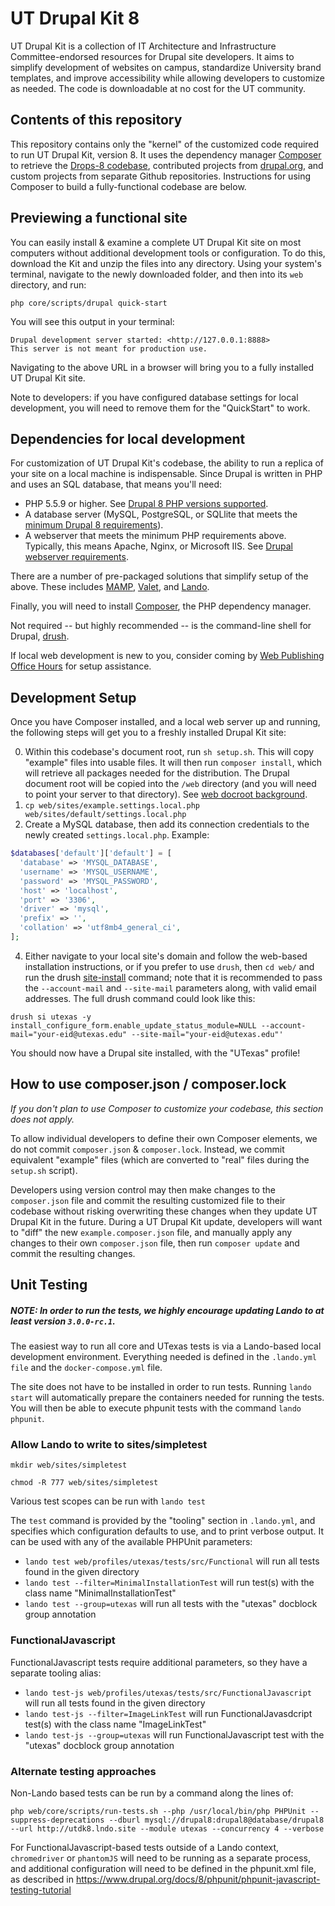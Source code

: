 # UT Drupal Kit 8
UT Drupal Kit is a collection of IT Architecture and Infrastructure Committee-endorsed resources for Drupal site developers. It aims to simplify development of websites on campus, standardize University brand templates, and improve accessibility while allowing developers to customize as needed. The code is downloadable at no cost for the UT community.

## Contents of this repository

This repository contains only the "kernel" of the customized code required to run UT Drupal Kit, version 8. It uses the dependency manager [Composer](https://getcomposer.org/) to retrieve the [Drops-8 codebase](https://github.com/pantheon-systems/drops-8), contributed projects from [drupal.org](https://drupal.org), and custom projects from separate Github repositories. Instructions for using Composer to build a fully-functional codebase are below.

## Previewing a functional site
You can easily install & examine a complete UT Drupal Kit site on most computers without additional development tools or configuration. To do this, download the Kit and unzip the files into any directory. Using your system's terminal, navigate to the newly downloaded folder, and then into its `web` directory, and run:

```
php core/scripts/drupal quick-start
```

You will see this output in your terminal:

```
Drupal development server started: <http://127.0.0.1:8888>
This server is not meant for production use.
```
Navigating to the above URL in a browser will bring you to a fully installed UT Drupal Kit site.

Note to developers: if you have configured database settings for local development, you will need to remove them for the "QuickStart" to work.


## Dependencies for local development
For customization of UT Drupal Kit's codebase, the ability to run a replica of your site on a local machine is indispensable. Since Drupal is written in PHP and uses an SQL database, that means you'll need:
- PHP 5.5.9 or higher. See [Drupal 8 PHP versions supported](https://www.drupal.org/docs/8/system-requirements/drupal-8-php-requirements).
- A database server (MySQL, PostgreSQL, or SQLlite that meets the [minimum Drupal 8 requirements](https://www.drupal.org/docs/8/system-requirements/database-server)).
- A webserver that meets the minimum PHP requirements above. Typically, this means Apache, Nginx, or Microsoft IIS. See [Drupal webserver requirements](https://www.drupal.org/docs/8/system-requirements/web-server).

There are a number of pre-packaged solutions that simplify setup of the above. These includes [MAMP](https://www.mamp.info/en/), [Valet](https://laravel.com/docs/5.6/valet), and [Lando](https://docs.devwithlando.io/).

Finally, you will need to install [Composer](https://getcomposer.org/doc/00-intro.md), the PHP dependency manager.

Not required -- but highly recommended -- is the command-line shell for Drupal, [drush](http://www.drush.org/).

If local web development is new to you, consider coming by [Web Publishing Office Hours](https://sites.utexas.edu/web-publishing-office-hours/) for setup assistance.


## Development Setup
Once you have Composer installed, and a local web server up and running, the following steps will get you to a freshly installed Drupal Kit site:

0. Within this codebase's document root, run `sh setup.sh`. This will copy "example" files into usable files. It will then run `composer install`, which will retrieve all packages needed for the distribution. The Drupal document root will be copied into the `/web` directory (and you will need to point your server to
that directory). See [web docroot background](https://www.drupal.org/node/2767907).
2. `cp web/sites/example.settings.local.php web/sites/default/settings.local.php`
3. Create a MySQL database, then add its connection credentials to the newly created `settings.local.php`. Example:

```php
$databases['default']['default'] = [
  'database' => 'MYSQL_DATABASE',
  'username' => 'MYSQL_USERNAME',
  'password' => 'MYSQL_PASSWORD',
  'host' => 'localhost',
  'port' => '3306',
  'driver' => 'mysql',
  'prefix' => '',
  'collation' => 'utf8mb4_general_ci',
];
```

4. Either navigate to your local site's domain and follow the web-based installation instructions, or if you prefer to use `drush`, then `cd web/` and run the drush [site-install](https://drushcommands.com/drush-8x/core/site-install/) command; note that it is recommended to pass the `--account-mail` and `--site-mail` parameters along, with valid email addresses. The full drush command could look like this:

```
drush si utexas -y install_configure_form.enable_update_status_module=NULL --account-mail="your-eid@utexas.edu" --site-mail="your-eid@utexas.edu"'
```

You should now have a Drupal site installed, with the "UTexas" profile!

## How to use composer.json / composer.lock
*If you don't plan to use Composer to customize your codebase, this section does not apply.*

To allow individual developers to define their own Composer elements, we do not
commit `composer.json` & `composer.lock`. Instead, we commit equivalent "example"
files (which are converted to "real" files during the `setup.sh` script).

Developers using version control may then make changes to the `composer.json` file and commit the resulting customized file to their codebase without risking overwriting these changes when they update UT Drupal Kit in the future. During a UT Drupal Kit update, developers will want to "diff" the new `example.composer.json` file, and manually apply any changes to their own `composer.json` file, then run `composer update` and commit the resulting changes.

## Unit Testing

#####  NOTE: In order to run the tests, we highly encourage updating Lando to at least version `3.0.0-rc.1`. 

The easiest way to run all core and UTexas tests is via a Lando-based local development environment. Everything needed is defined in the `.lando.yml file` and the `docker-compose.yml` file. 

The site does not have to be installed in order to run tests. Running `lando start` will automatically prepare the containers needed for running the tests. You will then be able to execute phpunit tests with the command `lando phpunit`.

### Allow Lando to write to sites/simpletest
`mkdir web/sites/simpletest`

`chmod -R 777 web/sites/simpletest`

Various test scopes can be run with `lando test`

The `test` command is provided by the "tooling" section in `.lando.yml`, and specifies which configuration defaults to use, and to print verbose output. It can be used with any of the available PHPUnit parameters:

- `lando test web/profiles/utexas/tests/src/Functional` will run all tests found in the given directory
- `lando test --filter=MinimalInstallationTest` will run test(s) with the class name "MinimalInstallationTest"
- `lando test --group=utexas` will run all tests with the "utexas" docblock group annotation

### FunctionalJavascript
FunctionalJavascript tests require additional parameters, so they have a separate tooling alias:
- `lando test-js web/profiles/utexas/tests/src/FunctionalJavascript` will run all tests found in the given directory
- `lando test-js --filter=ImageLinkTest` will run FunctionalJavasdcript test(s) with the class name "ImageLinkTest"
- `lando test-js --group=utexas` will run FunctionalJavascript test with the "utexas" docblock group annotation

### Alternate testing approaches
Non-Lando based tests can be run by a command along the lines of:

```
php web/core/scripts/run-tests.sh --php /usr/local/bin/php PHPUnit --suppress-deprecations --dburl mysql://drupal8:drupal8@database/drupal8 --url http://utdk8.lndo.site --module utexas --concurrency 4 --verbose
```

For FunctionalJavascript-based tests outside of a Lando context, `chromedriver` or `phantomJS` will need to be running as a separate process, and additional configuration will need to be defined in the phpunit.xml file, as described in https://www.drupal.org/docs/8/phpunit/phpunit-javascript-testing-tutorial
